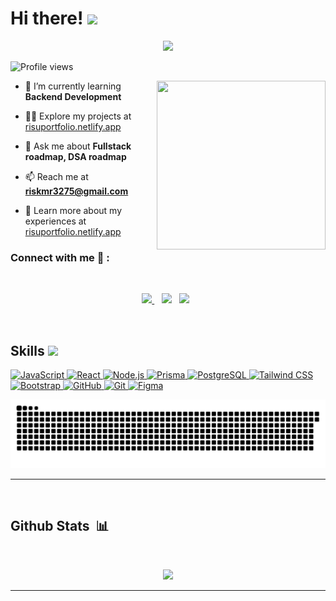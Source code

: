 <h1> Hi there! <img src = "https://raw.githubusercontent.com/MartinHeinz/MartinHeinz/master/wave.gif" width = 40px> </h1>
<p align='center'>
<img src="https://readme-typing-svg.herokuapp.com?color=%2336BCF7&size=25&center=true&vCenter=true&width=433&height=75&lines=I'm+Risu;Aspiring+Fullstack+Developer;Backend+Development+Enthusiast;DSA+%26+nextJs+Learner">
</p>

<img src="https://komarev.com/ghpvc/?username=risu&label=Profile%20views&color=0047AB&style=plastic?" alt="Profile views" height="25px" width="160px"/>

<img align="right" src="https://media.giphy.com/media/QvpqTCiEcwtvx6wwJK/giphy.gif" width="270" height="270" frameBorder="0" class="giphy-embed" allowFullScreen></img>

- 🌱 I’m currently learning **Backend Development**

- 👨‍💻 Explore my projects at [risuportfolio.netlify.app](#)

- 💬 Ask me about **Fullstack roadmap, DSA roadmap**

- 📫 Reach me at **riskmr3275@gmail.com**

- 📄 Learn more about my experiences at [risuportfolio.netlify.app](#)

### Connect with me 🔗 :
<br>
<p align='center'>
<a href="mailto:riskmr3275@gmail.com" target="_blank">
<img src="https://img.shields.io/badge/Gmail-D14836?style=for-the-badge&logo=gmail&logoColor=white">
</a>&nbsp;&nbsp;
<a href="https://www.instagram.com/risu_gupta_701" target="_blank">
<img src="https://img.shields.io/badge/Instagram-%23E4405F.svg?style=for-the-badge&logo=Instagram&logoColor=white"></a>&nbsp;&nbsp;
<a href="https://www.linkedin.com/in/risudevnodejs" target="_blank">
<img src="https://img.shields.io/badge/linkedin-%230077B5.svg?style=for-the-badge&logo=linkedin&logoColor=white"></a>&nbsp;&nbsp;
</p>
<br>

## Skills <img src="https://media2.giphy.com/media/QssGEmpkyEOhBCb7e1/giphy.gif" width="32px">

<!-- Programming Languages -->
<a href="https://developer.mozilla.org/en-US/docs/Web/JavaScript" target="_blank">
  <img alt="JavaScript" src="https://img.shields.io/badge/JavaScript-F7DF1E?style=for-the-badge&logo=javascript&logoColor=black">
</a>

<!-- Web Development -->
<a href="https://reactjs.org/" target="_blank">
  <img alt="React" src="https://img.shields.io/badge/React-61DAFB?style=for-the-badge&logo=react&logoColor=black">
</a>

<a href="https://nodejs.org/" target="_blank">
  <img alt="Node.js" src="https://img.shields.io/badge/Node.js-339933?style=for-the-badge&logo=node.js&logoColor=white">
</a>

<!-- Backend and Databases -->
<a href="https://www.prisma.io/" target="_blank">
  <img alt="Prisma" src="https://img.shields.io/badge/Prisma-3982CE?style=for-the-badge&logo=prisma&logoColor=white">
</a>

<a href="https://www.postgresql.org/" target="_blank">
  <img alt="PostgreSQL" src="https://img.shields.io/badge/PostgreSQL-336791?style=for-the-badge&logo=postgresql&logoColor=white">
</a>

<!-- Frontend Frameworks/Libraries -->
<a href="https://tailwindcss.com/" target="_blank">
  <img alt="Tailwind CSS" src="https://img.shields.io/badge/Tailwind_CSS-38B2AC?style=for-the-badge&logo=tailwind-css&logoColor=white">
</a>

<a href="https://getbootstrap.com/" target="_blank">
  <img alt="Bootstrap" src="https://img.shields.io/badge/Bootstrap-563D7C?style=for-the-badge&logo=bootstrap&logoColor=white">
</a>

<!-- Version Control and Collaboration -->
<a href="https://github.com/" target="_blank">
  <img alt="GitHub" src="https://img.shields.io/badge/GitHub-181717?style=for-the-badge&logo=github&logoColor=white">
</a>

<a href="https://git-scm.com/" target="_blank">
  <img alt="Git" src="https://img.shields.io/badge/Git-F05032?style=for-the-badge&logo=git&logoColor=white">
</a>

<!-- Design Tools -->
<a href="https://www.figma.com/" target="_blank">
  <img alt="Figma" src="https://img.shields.io/badge/Figma-F24E1E?style=for-the-badge&logo=figma&logoColor=white">
</a>

<!-- Tools and Platforms -->
![snake gif](https://github.com/TekyaygilFethi/TekyaygilFethi/blob/output/github-contribution-grid-snake.svg)

<hr><br>

## Github Stats &nbsp;📊
<br>
<p align='center'>
<img src="https://github-readme-stats.vercel.app/api?username=risu&show_icons=true&theme=github_dark">
</p>
<hr>
<br>

 
